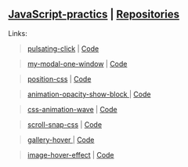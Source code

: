  <a href="https://dmitriy-1986.github.io/JavaScript-practics/">JavaScript-practics</a> | <a href="https://github.com/Dmitriy-1986/JavaScript-practics">Repositories</a>
---
Links:

> <a href="https://dmitriy-1986.github.io/JavaScript-practics/pulsating-click.html">pulsating-click</a> | <a href="https://github.com/Dmitriy-1986/JavaScript-practics/blob/main/pulsating-click.html">Code</a>


> <a href="https://dmitriy-1986.github.io/JavaScript-practics/my-modal-one-window.html">my-modal-one-window</a> | <a href="https://github.com/Dmitriy-1986/JavaScript-practics/blob/main/my-modal-one-window.html">Code</a>

> <a href="https://dmitriy-1986.github.io/JavaScript-practics/position-css.html">position-css</a> | <a href="https://github.com/Dmitriy-1986/JavaScript-practics/blob/main/position-css.html">Code</a>


> <a href="https://dmitriy-1986.github.io/JavaScript-practics/animation-opacity-show-block.html"> animation-opacity-show-block </a> | <a href="https://github.com/Dmitriy-1986/JavaScript-practics/blob/main/animation-opacity-show-block.html">Code</a>


> <a href="https://dmitriy-1986.github.io/JavaScript-practics/css-animation-wave.html">css-animation-wave</a> | <a href="https://github.com/Dmitriy-1986/JavaScript-practics/blob/main/css-animation-wave.html">Code</a>


> <a href="https://dmitriy-1986.github.io/JavaScript-practics/scroll-snap-css.html">scroll-snap-css</a> | <a href="https://github.com/Dmitriy-1986/JavaScript-practics/blob/main/scroll-snap-css.html">Code</a>


> <a href="https://dmitriy-1986.github.io/JavaScript-practics/gallery-hover.html"> gallery-hover </a> | <a href="https://github.com/Dmitriy-1986/JavaScript-practics/blob/main/gallery-hover.html">Code</a>

> <a href="https://dmitriy-1986.github.io/JavaScript-practics/image-hover-effect.html">image-hover-effect</a> | <a href="https://github.com/Dmitriy-1986/JavaScript-practics/blob/main/image-hover-effect.html">Code</a>

<!--
> <a href="https://dmitriy-1986.github.io/JavaScript-practics/string-hover-before#.html">string-hover-before#</a> | <a href="https://github.com/Dmitriy-1986/JavaScript-practics/blob/main/string-hover-before#.html">Code</a>

> <a href="https://dmitriy-1986.github.io/JavaScript-practics/ ..."> ... </a> | <a href="https://github.com/Dmitriy-1986/JavaScript-practics/blob/main/ ... ">Code</a>

> <a href="https://dmitriy-1986.github.io/JavaScript-practics/ ..."> ... </a> | <a href="https://github.com/Dmitriy-1986/JavaScript-practics/blob/main/ ... ">Code</a>

> <a href="https://dmitriy-1986.github.io/JavaScript-practics/ ..."> ... </a> | <a href="https://github.com/Dmitriy-1986/JavaScript-practics/blob/main/ ... ">Code</a>
-->
